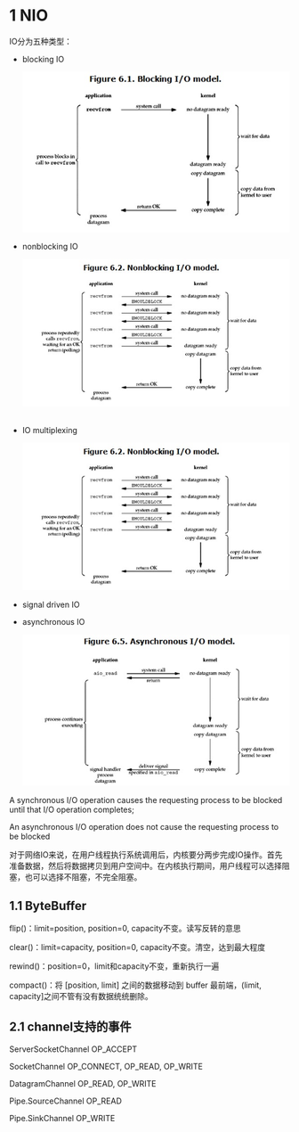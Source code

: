 # 1 NIO

IO分为五种类型：

 - blocking IO   

   ![](https://github.com/wutongtongshu/doc/raw/master/IO/blocking_IO.gif)  

-  nonblocking IO

   ![](https://github.com/wutongtongshu/doc/raw/master/IO/nonblocking_IO.gif)     

-  IO multiplexing     

   ![](https://github.com/wutongtongshu/doc/raw/master/IO/IO_multiplexing.gif)

-  signal driven IO    

-  asynchronous IO 

   ![](https://github.com/wutongtongshu/doc/raw/master/IO/asynchronous_IO%20.gif)

A synchronous I/O operation causes the requesting process to be blocked until that I/O operation completes;    

An asynchronous I/O operation does not cause the requesting process to be blocked

对于网络IO来说，在用户线程执行系统调用后，内核要分两步完成IO操作。首先准备数据，然后将数据拷贝到用户空间中。在内核执行期间，用户线程可以选择阻塞，也可以选择不阻塞，不完全阻塞。

## 1.1 ByteBuffer

flip()：limit=position, position=0, capacity不变。读写反转的意思

clear()：limit=capacity, position=0, capacity不变。清空，达到最大程度

rewind()：position=0，limit和capacity不变，重新执行一遍

compact()：将 [position, limit] 之间的数据移动到 buffer 最前端，(limit, capacity]之间不管有没有数据统统删除。

## 2.1 channel支持的事件 

ServerSocketChannel OP_ACCEPT 

SocketChannel OP_CONNECT, OP_READ, OP_WRITE 

DatagramChannel OP_READ, OP_WRITE 

Pipe.SourceChannel OP_READ 

Pipe.SinkChannel OP_WRITE